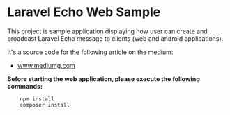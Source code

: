 # Laravel Echo Web Sample

This project is sample application displaying how user can create and broadcast Laravel Echo message to clients (web and android applications). 

It's a source code for the following article on the medium:

- www.mediumg.com

**Before starting the web application, please execute the following commands:**
```
    npm install
    composer install
```